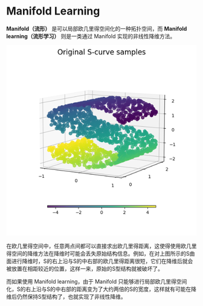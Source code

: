 # Manifold Learning
**Manifold（流形）** 是可以局部欧几里得空间化的一种拓扑空间，而 **Manifold learning（流形学习）** 则是一类通过 Manifold 实现的非线性降维方法。

![](images/S-curve.png)

在欧几里得空间中，任意两点间都可以直接求出欧几里得距离，这使得使用欧几里得空间的降维方法在降维时可能会丢失原始结构信息。例如，在对上图所示的S曲面进行降维时，S的右上沿与S的中右部的欧几里得距离很短，它们在降维后就会被放置在相距较近的位置，这样一来，原始的S型结构就被破坏了。

而如果使用 Manifold learning，由于 Manifold 只能够进行局部欧几里得空间化，S的右上沿与S的中右部的距离变为了大约两倍的S的宽度，这样就有可能在降维后仍然保持S型结构了，也就实现了非线性降维。